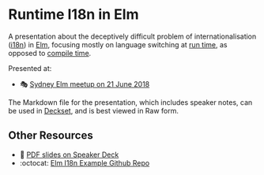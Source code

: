 # Runtime I18n in Elm

A presentation about the deceptively difficult problem of internationalisation
([i18n][]) in [Elm][], focusing mostly on language switching at [run time][],
as opposed to [compile time][].

Presented at:

- :performing_arts: [Sydney Elm meetup on 21 June 2018][elmsyd]

The Markdown file for the presentation, which includes speaker notes, can
be used in [Deckset][], and is best viewed in Raw form.

## Other Resources

- :card_index: [PDF slides on Speaker Deck][speakerdeck]
- :octocat: [Elm I18n Example Github Repo][]

[compile time]: https://en.wikipedia.org/wiki/Compile_time
[Deckset]: https://www.decksetapp.com/
[Elm]: http://elm-lang.org/
[Elm I18n Example Github Repo]: https://github.com/paulfioravanti/elm-i18n-example
[elmsyd]: https://www.meetup.com/Sydney-Elm-Meetup/events/pdpzvmyxjbcc/
[i18n]: https://en.wikipedia.org/wiki/Internationalization_and_localization#Naming
[run time]: https://en.wikipedia.org/wiki/Run_time_(program_lifecycle_phase)
[speakerdeck]: https://speakerdeck.com/paulfioravanti
